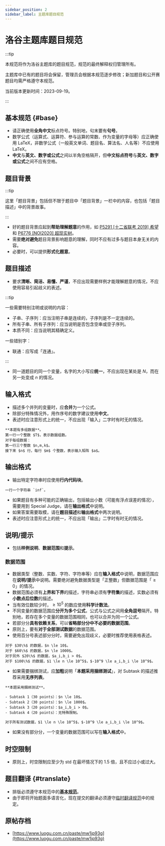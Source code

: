 ```yaml
---
sidebar_position: 2
sidebar_label: 主题库题目规范
---
```


# 洛谷主题库题目规范

:::tip

本规范将作为洛谷主题库的题目规范，规范的最终解释权归管理所有。

主题库中已有的题目将会保留，管理员会根据本规范逐步修改；新加题目和公开赛题目均需严格遵守本规范。

当前版本更新时间：2023-09-19。

:::

## 基本规范 {#base}

- 请正确使用**全角中文**标点符号。特别地，句末要有**句号**。
- 数学公式（运算式、运算符、参与运算的常数、作为变量的字母等）应正确使用 LaTeX，非数学公式（一般英文单词、题目名、算法名、人名等）不应使用 LaTeX。
- **中文**与**英文、数字或公式**之间以半角空格隔开，但**中文标点符号**与**英文、数字或公式**之间不应有空格。

## 题目背景

:::tip

这里「题目背景」包括但不限于题目中「题目背景」一栏中的内容，也包括「题目描述」中的背景故事。

:::

- 好的题目背景应起到**帮助理解题意**的作用，如 [P5291 [十二省联考 2019] 希望](https://www.luogu.com.cn/problem/P5291) 和 [P6776 [NOI2020] 超现实树](https://www.luogu.com.cn/problem/P6776)。
- 需要**绝对避免**题目背景影响题意的理解，同时不应有过多与题目本身无关的内容。
- 必要时，可以提供**形式化题意**。

## 题目描述

- 要求**清晰、简洁、易懂、严谨**，不应出现需要样例才能理解题意的情况，不应使用容易引起歧义的表述。

:::tip

一些需要特别注明或说明的内容：

- 子串、子序列：应当注明子串是连续的，子序列是不一定连续的。
- 所有子串、所有子序列：应当说明是否包含空串或空子序列。
- 本质不同：应当说明其精确定义。

一些错别字：

- 联通：应写成「连通」。

:::

- 同一道题目的同一个变量，名字的大小写应**统一**，不应出现在某处是 $N$，而在另一处变成 $n$ 的情况。

## 输入格式

- 描述多个并列的变量时，应**合并**为一个公式。
- 除部分特殊情况外，用作序号的数字建议使用**中文**。
- 表述时应注意形式上的统一，不应出现「输入」二字时有时无的情况。

```text
**本题有多组数据**。
第一行一个整数 $T$，表示数据组数。
对于每组数据：
第一行三个整数 $n,m,k$。  
接下来 $n$ 行，每行 $m$ 个整数，表示输入矩阵 $a$。
```

## 输出格式

- 输出特定字符串时应使用**行内代码块**。

```text
一行一个字符串 `inf`。
```

- 如果题目有多种可能的正确输出，包括输出小数（可能有浮点误差的情况），需要用到 Special Judge，请在**输出格式**中说明。
- 如果答案需要取模，请在**题目描述**和**输出格式**中两次说明。
- 表述时应注意形式上的统一，不应出现「输出」二字时有时无的情况。

## 说明/提示

- 包括**样例说明**、**数据范围**和**提示**。

### 数据范围

- 数据类型（整数、实数、字符、字符串等）应在**输入格式**中说明，数据范围应在**说明/提示**中说明。需要绝对避免数据类型是「正整数」但数据范围是「$\ge 0$」的情况。
- 数据范围必须有**上界和下界**的描述，字符串必须有**字符集**的描述，实数必须有**小数点后位数**的描述。
- 当有效位数较少时，$\ge 10^5$ 的数应使用**科学计数法**。
- 不同变量的数据范围应**分开为多个公式**，公式与公式之间用**全角逗号**隔开。特别地，若存在多个变量的数据范围相同，也可以合并为同一个公式。
- 若部分分**具有依赖关系**，可以**省略部分分中不必要的数据范围**。
- 原则上，要有**对于全部测试数据**的数据范围。
- 使用百分号表述部分分时，需要避免出现歧义，必要时推荐使用表格表述。

```text
对于 $30\%$ 的数据，$n \le 10$。  
对于 $60\%$ 的数据，$n \le 1000$。  
对于另外 $20\%$ 的数据，$a_i,b_i > 0$。
对于 $100\%$ 的数据，$1 \le n \le 10^5$，$-10^9 \le a_i,b_i \le 10^9$。
```

- 如果需要捆绑测试，应**加粗**说明「**本题采用捆绑测试**」，对 Subtask 的描述推荐采用**无序列表**。

```text
**本题采用捆绑测试**。

- Subtask 1（30 points）：$n \le 10$。
- Subtask 2（30 points）：$n \le 1000$。
- Subtask 3（20 points）：$a_i,b_i > 0$。
- Subtask 4（20 points）：无特殊限制。

对于所有测试数据，$1 \le n \le 10^5$，$-10^9 \le a_i,b_i \le 10^9$。
```

- 如果没有部分分，一个变量的数据范围可以写在**输入格式**中。

## 时空限制

- 原则上，时空限制应至少为 std 在最坏情况下的 $1.5$ 倍，且不应过小或过大。

## 题目翻译 {#translate}

- 排版必须遵守本规范中的[**基本规范**](#base)。
- 由于即将开始题面多语言化，现在提交的翻译必须遵守[临时翻译规范](https://www.luogu.com.cn/discuss/910780)中的规定。

## 原帖存档

- [https://www.luogu.com.cn/paste/mw1jp93g](https://www.luogu.com.cn/paste/mw1jp93g)
